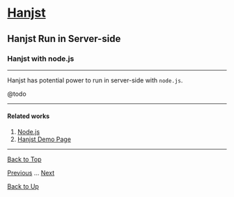 # [Hanjst](/hanjst/index)
## Hanjst Run in Server-side
### Hanjst with node.js
---

Hanjst has potential power to run in server-side with `node.js`.

@todo

---

#### Related works

1. [Node.js]()
2. [Hanjst Demo Page](https://ufqi.com/dev/hanjst/)

---

[Back to Top](/hanjst/hanjst-nodejs)

[Previous](./hanst-function-2) ... [Next](./hanjst-class)

[Back to Up](/hanjst/index)
<!--stackedit_data:
eyJoaXN0b3J5IjpbLTEzMzE5NzIwNzNdfQ==
-->